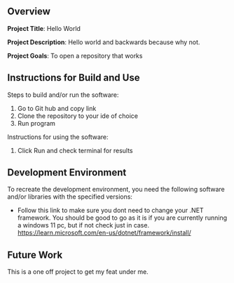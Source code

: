 ## Overview

**Project Title**: Hello World

**Project Description**: Hello world and backwards because why not.

**Project Goals**: To open a repository that works

## Instructions for Build and Use

Steps to build and/or run the software:

1. Go to Git hub and copy link
2. Clone the repository to your ide of choice
3. Run program

Instructions for using the software:

1. Click Run and check terminal for results

## Development Environment 

To recreate the development environment, you need the following software and/or libraries with the specified versions:

* Follow this link to make sure you dont need to change your .NET framework. You should be good to go as it is if you are currently running a windows 11 pc, but if not check just in case. https://learn.microsoft.com/en-us/dotnet/framework/install/


## Future Work

This is a one off project to get my feat under me.